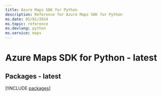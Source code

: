 ```yaml
---
title: Azure Maps SDK for Python
description: Reference for Azure Maps SDK for Python
ms.date: 05/01/2024
ms.topic: reference
ms.devlang: python
ms.service: maps
---
```

# Azure Maps SDK for Python - latest
## Packages - latest
[!INCLUDE [packages](maps-index.md)]